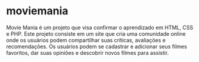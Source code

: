 # moviemania
Movie Mania é um projeto que visa confirmar o aprendizado em HTML, CSS e PHP. Este projeto consiste em um site que cria uma comunidade online onde os usuários podem compartilhar suas críticas, avaliações e recomendações. Os usuários podem se cadastrar e adicionar seus filmes favoritos, dar suas opiniões e descobrir novos filmes para assistir.
